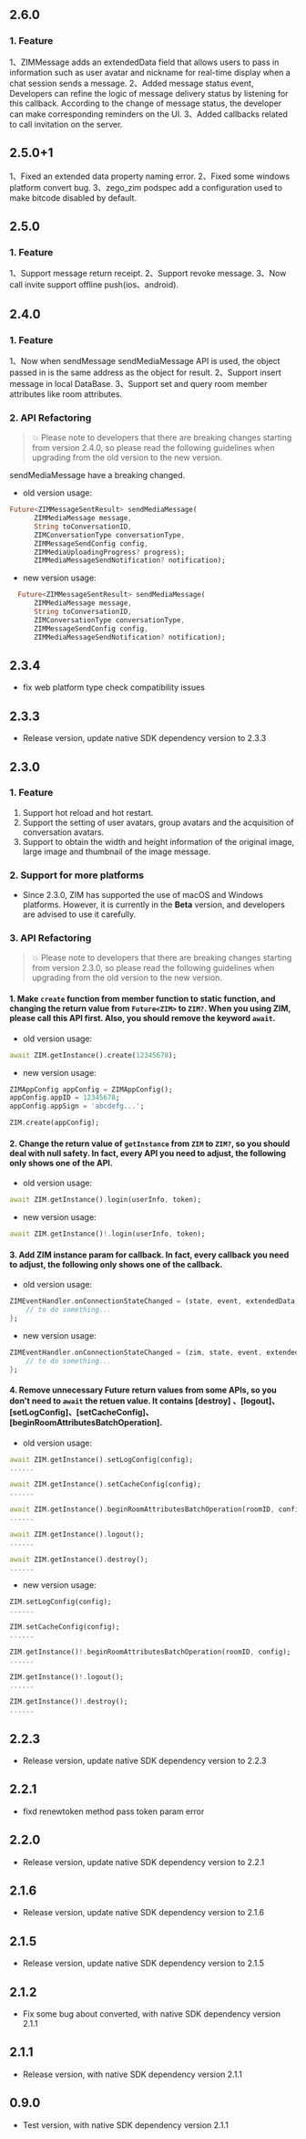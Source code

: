 ## 2.6.0
### 1. Feature
1、ZIMMessage adds an extendedData field that allows users to pass in information such as user avatar and nickname for real-time display when a chat session sends a message.
2、Added message status event, Developers can refine the logic of message delivery status by listening for this callback. According to the change of message status, the developer can make corresponding reminders on the UI.
3、Added callbacks related to call invitation on the server.

## 2.5.0+1
1、Fixed an extended data property naming error.
2、Fixed some windows platform convert bug.
3、zego_zim podspec add a configuration used to make bitcode disabled by default.

## 2.5.0
### 1. Feature
1、Support message return receipt.
2、Support revoke message.
3、Now call invite support  offline push(ios、android).


## 2.4.0

### 1. Feature

1、Now when sendMessage sendMediaMessage API is used, the object passed in is the same address as the object for result.
2、Support insert message in local DataBase.
3、Support set and query room member attributes like room attributes.

### 2. API Refactoring
> 💥 Please note to developers that there are breaking changes starting from version 2.4.0, so please read the following guidelines when upgrading from the old version to the new version.

sendMediaMessage have a breaking changed.

* old version usage:
```dart
Future<ZIMMessageSentResult> sendMediaMessage(
      ZIMMediaMessage message,
      String toConversationID,
      ZIMConversationType conversationType,
      ZIMMessageSendConfig config,
      ZIMMediaUploadingProgress? progress);
      ZIMMediaMessageSendNotification? notification);
```

* new version usage:
```dart
  Future<ZIMMessageSentResult> sendMediaMessage(
      ZIMMediaMessage message,
      String toConversationID,
      ZIMConversationType conversationType,
      ZIMMessageSendConfig config,
      ZIMMediaMessageSendNotification? notification);
```


## 2.3.4

- fix web platform type check compatibility issues

## 2.3.3

- Release version, update native SDK dependency version to 2.3.3

## 2.3.0

### 1. Feature

1. Support hot reload and hot restart.
2. Support the setting of user avatars, group avatars and the acquisition of conversation avatars.
3. Support to obtain the width and height information of the original image, large image and thumbnail of the image message.

### 2. Support for more platforms

* Since 2.3.0, ZIM has supported the use of macOS and Windows platforms. However, it is currently in the **Beta** version, and developers are advised to use it carefully.

### 3. API Refactoring

> 💥 Please note to developers that there are breaking changes starting from version 2.3.0, so please read the following guidelines when upgrading from the old version to the new version.

#### 1. Make `create` function from member function to static function, and changing the return value from `Future<ZIM>` to `ZIM?`. When you using ZIM, please call this API first. Also, you should remove the keyword `await`.

* old version usage:
```dart
await ZIM.getInstance().create(12345678);
```

* new version usage:
```dart
ZIMAppConfig appConfig = ZIMAppConfig();
appConfig.appID = 12345678;
appConfig.appSign = 'abcdefg...';

ZIM.create(appConfig);
```

#### 2. Change the return value of `getInstance` from `ZIM` to `ZIM?`, so you should deal with null safety. In fact, every API you need to adjust, the following only shows one of the API.

* old version usage:
```dart
await ZIM.getInstance().login(userInfo, token);
```

* new version usage:
```dart
await ZIM.getInstance()!.login(userInfo, token);
```

#### 3. Add ZIM instance param for callback. In fact, every callback you need to adjust, the following only shows one of the callback.

* old version usage:
```dart
ZIMEventHandler.onConnectionStateChanged = (state, event, extendedData) {
    // to do something...
};
```

* new version usage:
```dart
ZIMEventHandler.onConnectionStateChanged = (zim, state, event, extendedData) {
    // to do something...
};
```

#### 4. Remove unnecessary Future return values ​​from some APIs, so you don't need to `await` the retuen value. It contains [destroy] 、[logout]、[setLogConfig]、[setCacheConfig]、[beginRoomAttributesBatchOperation].

* old version usage:
```dart
await ZIM.getInstance().setLogConfig(config);
......

await ZIM.getInstance().setCacheConfig(config);
......

await ZIM.getInstance().beginRoomAttributesBatchOperation(roomID, config);
......

await ZIM.getInstance().logout();
......

await ZIM.getInstance().destroy();
......


```

* new version usage:

```dart
ZIM.setLogConfig(config);
......

ZIM.setCacheConfig(config);
......

ZIM.getInstance()!.beginRoomAttributesBatchOperation(roomID, config);
......

ZIM.getInstance()!.logout();
......

ZIM.getInstance()!.destroy();
......


```


## 2.2.3

- Release version, update native SDK dependency version to 2.2.3

## 2.2.1

- fixd renewtoken method pass token param error

## 2.2.0

- Release version, update native SDK dependency version to 2.2.1

## 2.1.6

- Release version, update native SDK dependency version to 2.1.6

## 2.1.5

- Release version, update native SDK dependency version to 2.1.5

## 2.1.2

- Fix some bug about converted, with native SDK dependency version 2.1.1

## 2.1.1

- Release version, with native SDK dependency version 2.1.1

## 0.9.0

- Test version, with native SDK dependency version 2.1.1
